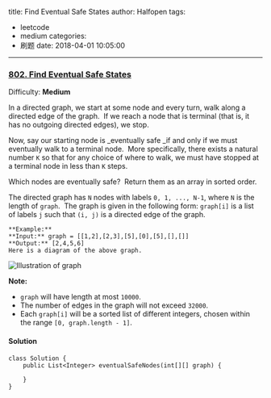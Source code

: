 title: Find Eventual Safe States
author: Halfopen
tags:
  - leetcode
  - medium
categories:
  - 刷题
date: 2018-04-01 10:05:00
---
### [802\. Find Eventual Safe States](https://leetcode.com/problems/find-eventual-safe-states/description/)

Difficulty: **Medium**



In a directed graph, we start at some node and every turn, walk along a directed edge of the graph.  If we reach a node that is terminal (that is, it has no outgoing directed edges), we stop.

Now, say our starting node is _eventually safe _if and only if we must eventually walk to a terminal node.  More specifically, there exists a natural number `K` so that for any choice of where to walk, we must have stopped at a terminal node in less than `K` steps.

Which nodes are eventually safe?  Return them as an array in sorted order.

The directed graph has `N` nodes with labels `0, 1, ..., N-1`, where `N` is the length of `graph`.  The graph is given in the following form: `graph[i]` is a list of labels `j` such that `(i, j)` is a directed edge of the graph.

```
**Example:**
**Input:** graph = [[1,2],[2,3],[5],[0],[5],[],[]]
**Output:** [2,4,5,6]
Here is a diagram of the above graph.

```

![Illustration of graph](https://s3-lc-upload.s3.amazonaws.com/uploads/2018/03/17/picture1.png)

**Note:**

*   `graph` will have length at most `10000`.
*   The number of edges in the graph will not exceed `32000`.
*   Each `graph[i]` will be a sorted list of different integers, chosen within the range `[0, graph.length - 1]`.



#### Solution
```
class Solution {
    public List<Integer> eventualSafeNodes(int[][] graph) {
        
    }
}
```
